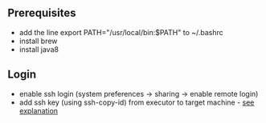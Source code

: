 
## Prerequisites

* add the line export PATH="/usr/local/bin:$PATH" to ~/.bashrc
* install brew
* install java8

## Login

* enable ssh login (system preferences -> sharing -> enable remote login)
* add ssh key (using ssh-copy-id) from executor to target machine - [see explanation](./SSH.md)
